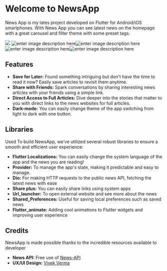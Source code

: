 # Welcome to NewsApp 
News App is my lates project developed on Flutter for Android/iOS smartphones. 
With News App you can see latest news on the homepage with a great carousel and filter theme with some preset tags.

 ![](https://i.postimg.cc/pmFPWwQF/temp-Image7-CApv-E.avif)                         ![enter image description here](https://i.postimg.cc/vcDQjgcX/temp-Imagead-Mn5k.avif)![enter image description here](https://i.postimg.cc/vcjQdYny/temp-Imagee-FRYm8.avif)
![enter image description here](https://i.postimg.cc/9zmXdN26/temp-Image-Lr-WPmy.avif)![enter image description here](https://i.postimg.cc/v1wbc0XS/temp-Imageq3t-Oin.avif)



## Features 

 - **Save for Later:** Found something intriguing but don't have the time to read it now? Easily save articles to revisit them anytime. 
 - **Share with Friends:** Spark conversations by sharing interesting news articles with your friends using a simple link.
  - **Direct Access to Full Articles:** Dive deeper into the stories that matter to you with direct links to the news websites for full articles. 
   - **Dark-mode:** You can easily change theme of the app switching from light to dark with one button.
 
## Libraries 
Used To build NewsApp, we've utilized several robust libraries to ensure a smooth and efficient user experience:
 - **Flutter Localizations:** You can easily change the system language of the app and the news you are reading!
 - **Provider:** To manage the app's state, making it predictable and easy to manage.
 - **Dio:** For making HTTP requests to the public news API, fetching the latest news with ease
 - **Share plus:** You can easily share links using system apps
 - **Url_launcher:** To open external website and see more about the news
 - **Shared_Preferences:** Useful for saving local preferences such as saved news
 - **Flutter_animate:** Adding cool animations to Flutter widgets and improving user experience
 
 ## Credits 
 NewsApp is made possible thanks to the incredible resources available to developer
  - **News API:**  Free use of [News-API](https://newsapi.org)
  -  **UX/UI Design:** [Vivek Verma](https://dribbble.com/shots/18582858-News-app)
